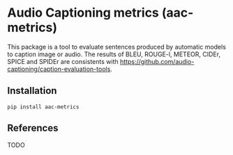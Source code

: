 
# Audio Captioning metrics (aac-metrics)

This package is a tool to evaluate sentences produced by automatic models to caption image or audio.
The results of BLEU, ROUGE-l, METEOR, CIDEr, SPICE and SPIDEr are consistents with https://github.com/audio-captioning/caption-evaluation-tools.

## Installation
```
pip install aac-metrics
```

## References
TODO
